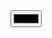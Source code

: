<!DOCTYPE html>
<html>
    <head>
        <title> color-picker </title>
    </head>
    <body id="display-color">
        <div class="color-picker">
            <input type="color" namne=" "
            id="color-picker"
            onchange="updatecolor()">
        </div>
        <script>
            let color=document.getElementById
            ("color-picker");
            function updatecolor(){
                document.getElementById
                ("display-color").style.backgroundColor=color.value
            }
        </script>
    </body>
</html>

